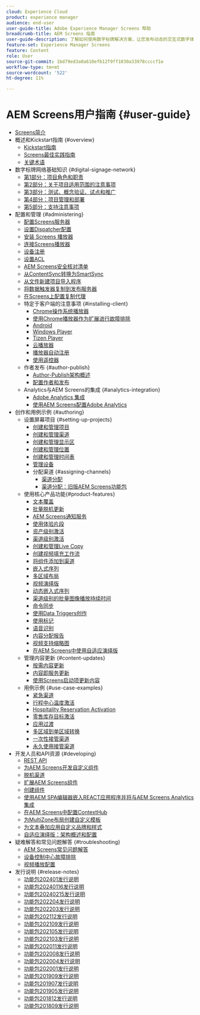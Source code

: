 ```yaml
---
cloud: Experience Cloud
product: experience manager
audience: end-user
user-guide-title: Adobe Experience Manager Screens 帮助
breadcrumb-title: AEM Screens 指南
user-guide-description: 了解如何使用数字标牌解决方案，让您发布动态的交互式数字体验与交互内容。
feature-set: Experience Manager Screens
feature: Content
role: User
source-git-commit: 1bd79ed3a0a610efb12f9ff1030a33978ccccf1e
workflow-type: tm+mt
source-wordcount: '522'
ht-degree: 11%

---
```



# AEM Screens用户指南 {#user-guide}

+ [Screens简介](aem-screens-introduction.md)
+ 概述和Kickstart指南 {#overview}
   + [Kickstart指南](kickstart-for-aem-screens.md)
   + [Screens最佳实践指南](https://experienceleague.adobe.com/en/docs/experience-manager-screens/using/about-guide)
   + [关键术语](screens-glossary.md)
+ 数字标牌网络基础知识 {#digital-signage-network}
   + [第1部分：项目角色和职责](project-roles-responsibilities.md)
   + [第2部分：关于项目适用范围的注意事项](project-considerations.md)
   + [第3部分：测试、概念验证、试点和推广](testing-pocs-pilots-rollouts.md)
   + [第4部分：项目管理和部署](project-management-and-deployment.md)
   + [第5部分：支持注意事项](support-considerations.md)
+ 配置和管理 {#administering}
   + [配置Screens服务器](configuring-screens-introduction.md)
   + [设置Dispatcher配置](dispatcher-configurations-aem-screens.md)
   + [安装 Screens 播放器](installing-screens-player.md)
   + [连接Screens播放器](working-with-screens-player.md)
   + [设备注册](device-registration.md)
   + [设置ACL](setting-up-acls.md)
   + [AEM Screens安全核对清单](security-checklist.md)
   + [从ContentSync转换为SmartSync](smartsync.md)
   + [从文件新建项目导入程序](project-importer.md)
   + [将数据触发器复制到发布服务器](replicating-data-triggers.md)
   + [在Screens上配置复制代理](configure-screens-replication.md)
   + 特定于客户端的注意事项 {#installing-client}
      + [Chrome操作系统播放器](implementing-chrome-os-player.md)
      + [使用Chrome播放器作为扩展进行故障排除](using-chrome-player-as-an-extension.md)
      + [Android](implementing-android-player.md)
      + [Windows Player](implementing-windows-player.md)
      + [Tizen Player](tizen-player.md)
      + [云播放器](implementing-cloud-player.md)
      + [播放器自动注册](auto-registration-players.md)
      + [使用遥控器](implementing-remote-control.md)
   + 作者发布 {#author-publish}
      + [Author-Publish架构概述](author-publish-architecture-overview.md)
      + [配置作者和发布](author-and-publish.md)
   + Analytics与AEM Screens的集成 {#analytics-integration}
      + [Adobe Analytics 集成](adobe-analytics-integration-aem-screens.md)
      + [使用AEM Screens配置Adobe Analytics](configuring-adobe-analytics-aem-screens.md)
+ 创作和用例示例 {#authoring}
   + 设置屏幕项目 {#setting-up-projects}
      + [创建和管理项目](creating-a-screens-project.md)
      + [创建和管理渠道](managing-channels.md)
      + [创建和管理显示区](managing-displays.md)
      + [创建和管理位置](managing-locations.md)
      + [创建和管理时间表](managing-schedules.md)
      + [管理设备](managing-devices.md)
      + 分配渠道 {#assigning-channels}
         + [渠道分配](channel-assignment-latest-fp.md)
         + [渠道分配：旧版AEM Screens功能包](channel-assignment.md)
   + 使用核心产品功能{#product-features}
      + [文本覆盖](text-overlay.md)
      + [批量脱机更新](bulk-offline-update.md)
      + [AEM Screens通知服务](screens-notifications-service.md)
      + [使用体验片段](experience-fragments-in-screens.md)
      + [资产级别激活](asset-level-scheduling.md)
      + [渠道级别激活](channel-level-activation.md)
      + [创建和管理Live Copy](managing-livecopy.md)
      + [创建视频填充工作流](creating-a-video-padding-workflow.md)
      + [将组件添加到渠道](adding-components-to-a-channel.md)
      + [嵌入式序列](embedded-sequences.md)
      + [多区域布局](multi-zone-layout-aem-screens.md)
      + [视频演绎版](generating-renditions.md)
      + [动态嵌入式序列](dynamic-embedded-sequences.md)
      + [渠道级别的批量图像播放持续时间](channel-level-image-playback.md)
      + [命令同步](using-command-sync.md)
      + [使用Data Triggers创作](authoring-data-triggers.md)
      + [使用标记](tagging.md)
      + [语音识别](voice-recognition.md)
      + [内容分配报告](content-assignment-report.md)
      + [视频支持缩略图](thumbnail-support.md)
      + [在AEM Screens中使用自适应演绎版](using-adaptive-renditions.md)
   + 管理内容更新 {#content-updates}
      + [按需内容更新](on-demand-content.md)
      + [内容即服务更新](content-update-as-a-service.md)
      + [使用Screens启动项更新内容](launches.md)
   + 用例示例 {#use-case-examples}
      + [紧急渠道](emergency-channel.md)
      + [行程中心温度激活](local-temperature-activation.md)
      + [Hospitality Reservation Activation](hospitality-reservation-activation.md)
      + [零售库存目标激活](retail-inventory-activation.md)
      + [应用过渡](applying-transitions.md)
      + [多区域到单区域转换](multizone-to-singlezone.md)
      + [一次性接管渠道](single-use-takeover-channel.md)
      + [永久使用接管渠道](perpetual-takeover-channel.md)
+ 开发人员和API资源 {#developing}
   + [REST API](rest-api.md)
   + [为AEM Screens开发自定义组件](developing-custom-component-tutorial-develop.md)
   + [脱机渠道](offline-channels.md)
   + [扩展AEM Screens组件](extending-component-tutorial-develop.md)
   + [创建组件](creating-components.md)
   + [使用AEM SPA编辑器嵌入REACT应用程序并将与AEM Screens Analytics集成](embedding-react-app.md)
   + [在AEM Screens中配置ContextHub](configuring-context-hub.md)
   + [为MultiZone布局创建自定义模板](creating-custom-templates-multizone-layouts.md)
   + [为文本叠加应用自定义品牌和样式](custom-branding-text-overlays.md)
   + [自适应演绎版：架构概述和配置](/help/user-guide/adaptive-renditions.md)
+ 疑难解答和常见问题解答 {#troubleshooting}
   + [AEM Screens常见问题解答](aem-screens-faqs.md)
   + [设备控制中心故障排除](monitoring-screens.md)
   + [视频播放配置](troubleshoot-videos.md)
+ 发行说明 {#release-notes}
   + [功能包202401发行说明](release-notes-fp-202401.md)
   + [功能包20240116发行说明](release-notes-fp-20240116.md)
   + [功能包20240215发行说明](release-notes-fp-20240215.md)
   + [功能包202204发行说明](release-notes-fp-202204.md)
   + [功能包202203发行说明](release-notes-fp-202203.md)
   + [功能包202112发行说明](release-notes-fp-202112.md)
   + [功能包202109发行说明](release-notes-fp-202109.md)
   + [功能包202105发行说明](release-notes-fp-202105.md)
   + [功能包202103发行说明](release-notes-fp-202103.md)
   + [功能包202011发行说明](release-notes-fp-202011.md)
   + [功能包202008发行说明](release-notes-fp-202008.md)
   + [功能包202004发行说明](release-notes-fp-202004.md)
   + [功能包202001发行说明](release-notes-fp-202001.md)
   + [功能包201909发行说明](release-notes-fp-201909.md)
   + [功能包201907发行说明](release-notes-fp-201907.md)
   + [功能包201905发行说明](screens-release-notes-fp-201905.md)
   + [功能包201812发行说明](release-notes-fp-201812.md)
   + [功能包201809发行说明](screens-release-notes.md)
